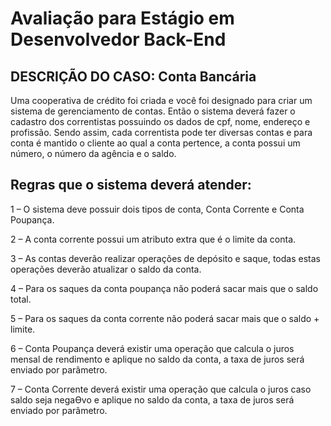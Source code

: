 # Avaliação para Estágio em Desenvolvedor Back-End

## DESCRIÇÃO DO CASO: Conta Bancária 

Uma cooperativa de crédito foi criada e você foi designado para criar um sistema de gerenciamento de contas. Então o sistema deverá fazer o cadastro dos correntistas possuindo os dados de cpf, nome, endereço e profissão. Sendo assim, cada correntista pode ter diversas contas e para conta é mantido o cliente ao qual a conta pertence, a conta possui um número, o número da agência e o saldo.

## Regras que o sistema deverá atender:

1 – O sistema deve possuir dois tipos de conta, Conta Corrente e Conta Poupança.

2 – A conta corrente possui um atributo extra que é o limite da conta.

3 – As contas deverão realizar operações de depósito e saque, todas estas operações deverão atualizar o saldo da conta.

4 – Para os saques da conta poupança não poderá sacar mais que o saldo total.

5 – Para os saques da conta corrente não poderá sacar mais que o saldo + limite.

6 – Conta Poupança deverá existir uma operação que calcula o juros mensal de rendimento e aplique no saldo da conta, a taxa de juros será enviado por parâmetro.

7 – Conta Corrente deverá existir uma operação que calcula o juros caso saldo seja negaƟvo e aplique no saldo da conta, a taxa de juros será enviado por parâmetro.

